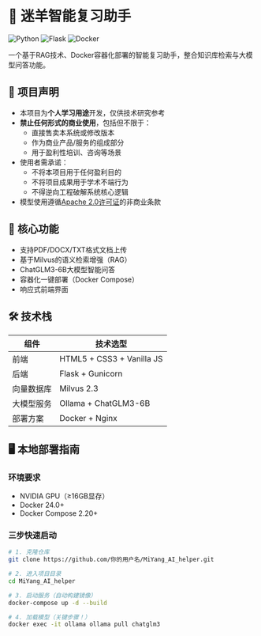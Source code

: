 # 🍃 迷羊智能复习助手

![Python](https://img.shields.io/badge/Python-3.10-blue)
![Flask](https://img.shields.io/badge/Flask-3.0.2-green)
![Docker](https://img.shields.io/badge/Docker-24.0.6-important)

一个基于RAG技术、Docker容器化部署的智能复习助手，整合知识库检索与大模型问答功能。

## 📌 项目声明
- 本项目为**个人学习用途**开发，仅供技术研究参考
- **禁止任何形式的商业使用**，包括但不限于：
  - 直接售卖本系统或修改版本
  - 作为商业产品/服务的组成部分
  - 用于盈利性培训、咨询等场景
- 使用者需承诺：
  - 不将本项目用于任何盈利目的
  - 不将项目成果用于学术不端行为
  - 不得逆向工程破解系统核心逻辑
- 模型使用遵循[Apache 2.0许可证](LICENSE)的非商业条款

## 🚀 核心功能
- 支持PDF/DOCX/TXT格式文档上传
- 基于Milvus的语义检索增强（RAG）
- ChatGLM3-6B大模型智能问答
- 容器化一键部署（Docker Compose）
- 响应式前端界面

## 🛠️ 技术栈
| 组件         | 技术选型                     |
|--------------|------------------------------|
| 前端         | HTML5 + CSS3 + Vanilla JS    |
| 后端         | Flask + Gunicorn             |
| 向量数据库   | Milvus 2.3                   |
| 大模型服务   | Ollama + ChatGLM3-6B         |
| 部署方案     | Docker + Nginx               |

## 🖥️ 本地部署指南

### 环境要求
- NVIDIA GPU（≥16GB显存）
- Docker 24.0+
- Docker Compose 2.20+

### 三步快速启动
```bash
# 1. 克隆仓库
git clone https://github.com/你的用户名/MiYang_AI_helper.git

# 2. 进入项目目录
cd MiYang_AI_helper

# 3. 启动服务（自动构建镜像）
docker-compose up -d --build

# 4. 加载模型（关键步骤！）
docker exec -it ollama ollama pull chatglm3